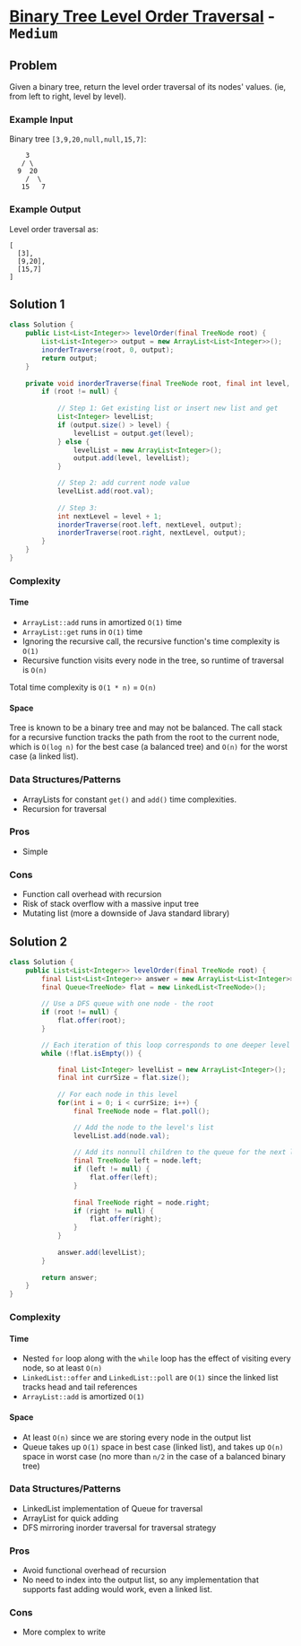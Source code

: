 # [Binary Tree Level Order Traversal](https://leetcode.com/problems/binary-tree-level-order-traversal/) -  `Medium`

## Problem

Given a binary tree, return the level order traversal of its nodes' values. (ie, from left to right, level by level).

### Example Input

Binary tree `[3,9,20,null,null,15,7]`:
```
    3
   / \
  9  20
    /  \
   15   7
```

### Example Output

Level order traversal as:
```
[
  [3],
  [9,20],
  [15,7]
]
```
## Solution 1

```java
class Solution {
    public List<List<Integer>> levelOrder(final TreeNode root) {
        List<List<Integer>> output = new ArrayList<List<Integer>>();
        inorderTraverse(root, 0, output);
        return output;
    }
    
    private void inorderTraverse(final TreeNode root, final int level, final List<List<Integer>> output) {
        if (root != null) {
            
            // Step 1: Get existing list or insert new list and get
            List<Integer> levelList;
            if (output.size() > level) {
                levelList = output.get(level);
            } else {
                levelList = new ArrayList<Integer>();
                output.add(level, levelList);
            }

            // Step 2: add current node value
            levelList.add(root.val);
            
            // Step 3:
            int nextLevel = level + 1;
            inorderTraverse(root.left, nextLevel, output);
            inorderTraverse(root.right, nextLevel, output);
        }
    }
}
```
### Complexity

#### Time

- `ArrayList::add` runs in amortized `O(1)` time
- `ArrayList::get` runs in `O(1)` time
- Ignoring the recursive call, the recursive function's time complexity is `O(1)`
- Recursive function visits every node in the tree, so runtime of traversal is `O(n)`

Total time complexity is `O(1 * n)` = `O(n)`

#### Space

Tree is known to be a binary tree and may not be balanced. The call stack for a recursive function tracks the path from the root to the current node, which is `O(log n)` for the best case (a balanced tree) and `O(n)` for the worst case (a linked list).

### Data Structures/Patterns

- ArrayLists for constant `get()` and `add()` time complexities.
- Recursion for traversal

### Pros

- Simple

### Cons

- Function call overhead with recursion
- Risk of stack overflow with a massive input tree
- Mutating list (more a downside of Java standard library)

## Solution 2

```java
class Solution {
    public List<List<Integer>> levelOrder(final TreeNode root) {
        final List<List<Integer>> answer = new ArrayList<List<Integer>>();
        final Queue<TreeNode> flat = new LinkedList<TreeNode>();
        
        // Use a DFS queue with one node - the root
        if (root != null) {
            flat.offer(root);
        }

        // Each iteration of this loop corresponds to one deeper level in the DFS traversal        
        while (!flat.isEmpty()) {

            final List<Integer> levelList = new ArrayList<Integer>();
            final int currSize = flat.size();
            
            // For each node in this level
            for(int i = 0; i < currSize; i++) {
                final TreeNode node = flat.poll();

                // Add the node to the level's list
                levelList.add(node.val);
                
                // Add its nonnull children to the queue for the next level, starting with left
                final TreeNode left = node.left;
                if (left != null) {
                    flat.offer(left);
                }
                
                final TreeNode right = node.right;
                if (right != null) {
                    flat.offer(right);
                }
            }
            
            answer.add(levelList);
        }
        
        return answer;
    }
}
```

### Complexity

#### Time

- Nested `for` loop along with the `while` loop has the effect of visiting every node, so at least `O(n)`
- `LinkedList::offer` and `LinkedList::poll` are `O(1)` since the linked list tracks head and tail references
- `ArrayList::add` is amortized `O(1)`

#### Space

- At least `O(n)` since we are storing every node in the output list
- Queue takes up `O(1)` space in best case (linked list), and takes up `O(n)` space in worst case (no more than `n/2` in the case of a balanced binary tree)

### Data Structures/Patterns

- LinkedList implementation of Queue for traversal
- ArrayList for quick adding
- DFS mirroring inorder traversal for traversal strategy

### Pros

- Avoid functional overhead of recursion
- No need to index into the output list, so any implementation that supports fast adding would work, even a linked list.

### Cons

- More complex to write